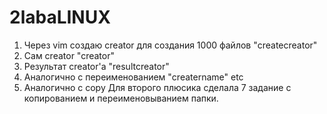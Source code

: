# 2labaLINUX
1. Через vim создаю creator для создания 1000 файлов "createcreator"
2. Сам creator "creator"
3. Результат creator'a "resultcreator"
4. Аналогично с переименованием "creatername" etc
5. Аналогично с copy
Для второго плюсика сделала 7 задание с копированием и переименовыванием папки.
